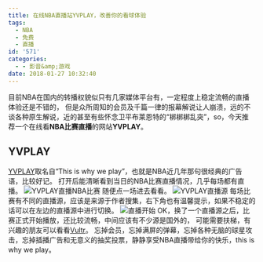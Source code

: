 ```yaml
---
title: 在线NBA直播站YVPLAY，改善你的看球体验
tags:
  - NBA
  - 免费
  - 直播
id: '571'
categories:
  - - 影音&amp;游戏
date: 2018-01-27 10:32:40
---
```


目前NBA在国内的转播权貌似只有几家媒体平台有，一定程度上稳定流畅的直播体验还是不错的， 但是众所周知的会员及千篇一律的报幕解说让人崩溃，远的不谈各种原生解说，近的甚至有些怀念卫平布莱恩特的“梆梆梆乱突”，so，今天推荐一个在线看**NBA比赛直播**的网站**YVPLAY**。

## YVPLAY

[YVPLAY](http://yvplay.com/)取名自“This is why we play”，也就是NBA近几年那句很经典的广告语，比较好记。 打开后能清晰看到当日的NBA比赛直播情况，几乎每场都有直播。 ![YVPLAY直播NBA比赛](https://i.loli.net/2018/01/27/5a6be2cf11d8e.png) 随便点一场进去看看。 ![YVPLAY直播源](https://i.loli.net/2018/01/27/5a6be3049f009.png) 每场比赛有不同的直播源，应该是来源于作者搜集，右下角也有温馨提示，如果不稳定的话可以在左边的直播源中进行切换。 ![直播开始](https://i.loli.net/2018/01/27/5a6be351e7fd3.png) OK，换了一个直播源之后，比赛正式开始播放，还比较流畅，中间应该有不少源是国外的， 可能需要扶梯，有兴趣的朋友可以看看[Vultr](https://www.vultr.com/?ref=6897476)。 忘掉会员，忘掉满屏的弹幕，忘掉各种无脑的球星攻击，忘掉插播广告和无意义的抽奖投票，静静享受NBA直播带给你的快乐，this is why we play。